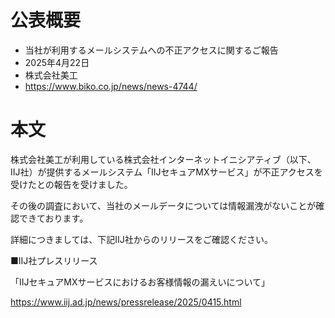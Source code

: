 # 公表概要
- 当社が利用するメールシステムへの不正アクセスに関するご報告
- 2025年4月22日
- 株式会社美工
- https://www.biko.co.jp/news/news-4744/

# 本文
株式会社美工が利用している株式会社インターネットイニシアティブ（以下、IIJ社）が提供するメールシステム「IIJセキュアMXサービス」が不正アクセスを受けたとの報告を受けました。

その後の調査において、当社のメールデータについては情報漏洩がないことが確認できております。


詳細につきましては、下記IIJ社からのリリースをご確認ください。


■IIJ社プレスリリース

「IIJセキュアMXサービスにおけるお客様情報の漏えいについて」

https://www.iij.ad.jp/news/pressrelease/2025/0415.html

